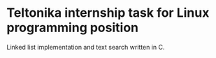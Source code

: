 # Teltonika internship task for Linux programming position
Linked list implementation and text search written in C.
